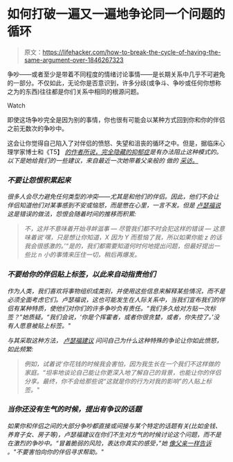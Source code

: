 # 如何打破一遍又一遍地争论同一个问题的循环

> 原文：<https://lifehacker.com/how-to-break-the-cycle-of-having-the-same-argument-over-1846267323>

争吵——或者至少是带着不同程度的情绪讨论事情——是长期关系中几乎不可避免的一部分。不仅如此，无论你是否意识到，许多分歧(或争斗、争吵或任何你想称之为的东西)往往都是你们关系中相同的根源问题。

Watch

即使这场争吵完全是因为别的事情，你也很有可能会以某种方式回到你和你的伴侣之前无数次的争吵中。

这会让你觉得自己陷入了对伴侣的愤怒、失望和沮丧的循环之中。但是，据临床心理学家博士和《T5】 [*的作者所说，完全隐藏的抑郁症*](https://www.amazon.com/Perfectly-Hidden-Depression-Break-Perfectionism/dp/1684033586/?asc_campaign=InlineText&asc_refurl=https://lifehacker.com/how-to-break-the-cycle-of-having-the-same-argument-over-1846267323&asc_source=&tag=kinjalifehackerlink-20)*是有办法阻止这种模式的。以下是她给我们的一些建议，来自最近一次她带着父亲般的 做的 [采访。](https://www.fatherly.com/love-money/stop-having-same-argument-advice/)*

### *不要让怨恨积累起来*

*很多人会尽力避免任何类型的冲突——尤其是和他们的伴侣。因此，他们不会让伴侣知道他们对某事感到不安或恼怒，而是憋在心里，一言不发。但是 [卢瑟福说](https://www.fatherly.com/love-money/stop-having-same-argument-advice/) 这是错误的做法，怨恨会随着时间的推移而积累:*

> *不，这并不意味着开始寻衅滋事 — 尽管我们都不时会犯这样的错误 — 这意味着说‘嘿，只是想让你知道，X 因为 Y 而惹恼了我，所以如果你能 z 的话我会很感激的。’“是的，我们都需要知道何时何地提出问题，但最好提出一些比 n 小的事情来压住一切，稍后再爆发。*

### *不要给你的伴侣贴上标签，以此来自动指责他们*

*作为人类，我们喜欢将事物组织成类别，并使用这些信息来解释某些情况，而不是必须全面考虑它们。卢瑟福说，这也可能发生在人际关系中，当我们宣布我们的伴侣有某种特质，使他们对你们的许多争吵负有责任。“我们多久给对方贴一次标签？”她质疑。“我们会说，‘你是个挥霍者，或者你很贪婪，或者，你失控了。’没有人愿意被贴上标签。"*

*与其采取这种方法， [卢瑟福建议](https://www.fatherly.com/love-money/stop-having-same-argument-advice/) 问问自己为什么这种特殊的争论让你如此愤怒，如此频繁:*

> *例如，试着说‘你花钱的时候我会害怕，因为我生长在一个我们不这样做的家庭。“坦率地谈论自己能让你更深入地了解自己的背景，也能让你的伴侣分享。最终，你不会给那些说“这就是你的行为对我的影响”的人贴上标签。"*

### *当你还没有生气的时候，提出有争议的话题*

*如果你和伴侣之间的大部分争吵都直接或间接与某个特定的话题有关(比如金钱、养育子女、房子等)，卢瑟福建议在你们不生对方气的时候讨论这个问题，而不是在激烈的争吵中。“冒着脆弱的风险，表达你真实的感受，”她 [像父亲一样告诉](https://www.fatherly.com/love-money/best-bank-accounts-debit-cards-for-kids/) 。"不要害怕向你的伴侣寻求帮助。"*